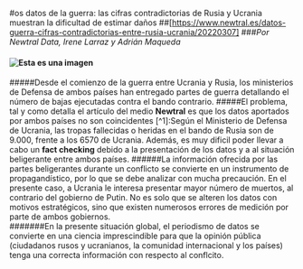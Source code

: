 #os datos de la guerra: las cifras contradictorias de Rusia y Ucrania muestran la dificultad de estimar daños
##[https://www.newtral.es/datos-guerra-cifras-contradictorias-entre-rusia-ucrania/20220307]
###*Por Newtral Data, Irene Larraz y Adrián Maqueda*
#### ![Esta es una imagen](https://www.datawrapper.de/_/BkAc8/)
#####Desde el comienzo de la guerra entre Ucrania y Rusia, los ministerios de Defensa de ambos países han entregado partes de guerra detallando el número de bajas ejecutadas contra el bando contrario. 
#####El problema, tal y como detalla el artículo del medio **Newtral** es que los datos aportados por ambos países no son coincidentes [^1]:Según el Ministerio de Defensa de Ucrania, las tropas fallecidas o heridas en el bando de Rusia son de 9.000, frente a los 6570 de Ucrania. Además, es muy dificil poder llevar a cabo un **fact checking** debido a la presentación de los datos y a al situación beligerante entre ambos países. 
######La información ofrecida por las partes beligerantes durante un conflicto se convierte en un instrumento de propagandístico, por lo que se debe analizar con mucha precaución. En el presente caso, a Ucrania le interesa presentar mayor número de muertos, al contrario del gobierno de Putin. No es solo que se alteren los datos con motivos estratégicos, sino que existen numerosos errores de medición por parte de ambos gobiernos.  
#######En la presente situación global, el periodismo de datos se convierte en una ciencia imprescindible para que la opinión pública (ciudadanos rusos y ucranianos, la comunidad internacional y los países) tenga una correcta información con respecto al conflcito. 

